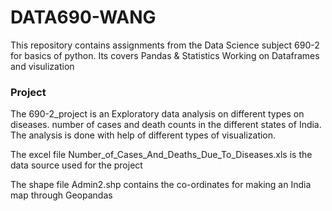 # DATA690-WANG

This repository contains assignments from the Data Science subject 690-2 for basics of python.
Its covers Pandas & Statistics
Working on Dataframes and visulization

### Project

The 690-2_project is an Exploratory data analysis on different types on diseases. number of cases and death counts in the different states of India.
The analysis is done with help of different types of visualization.

The excel file Number_of_Cases_And_Deaths_Due_To_Diseases.xls is the data source used for the project

The shape file Admin2.shp contains the co-ordinates for making an India map through Geopandas
